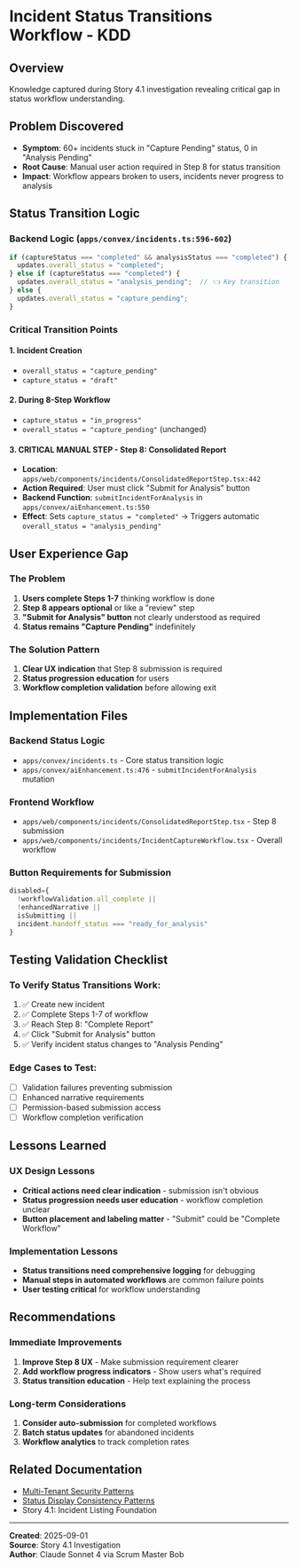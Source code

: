 # Incident Status Transitions Workflow - KDD

## Overview
Knowledge captured during Story 4.1 investigation revealing critical gap in status workflow understanding.

## Problem Discovered
- **Symptom**: 60+ incidents stuck in "Capture Pending" status, 0 in "Analysis Pending" 
- **Root Cause**: Manual user action required in Step 8 for status transition
- **Impact**: Workflow appears broken to users, incidents never progress to analysis

## Status Transition Logic

### Backend Logic (`apps/convex/incidents.ts:596-602`)
```typescript
if (captureStatus === "completed" && analysisStatus === "completed") {
  updates.overall_status = "completed";
} else if (captureStatus === "completed") {
  updates.overall_status = "analysis_pending";  // 👈 Key transition
} else {
  updates.overall_status = "capture_pending";
}
```

### Critical Transition Points

#### 1. Incident Creation
- `overall_status = "capture_pending"`
- `capture_status = "draft"`

#### 2. During 8-Step Workflow
- `capture_status = "in_progress"`  
- `overall_status = "capture_pending"` (unchanged)

#### 3. **CRITICAL MANUAL STEP** - Step 8: Consolidated Report
- **Location**: `apps/web/components/incidents/ConsolidatedReportStep.tsx:442`
- **Action Required**: User must click "Submit for Analysis" button
- **Backend Function**: `submitIncidentForAnalysis` in `apps/convex/aiEnhancement.ts:550`
- **Effect**: Sets `capture_status = "completed"` → Triggers automatic `overall_status = "analysis_pending"`

## User Experience Gap

### The Problem
1. **Users complete Steps 1-7** thinking workflow is done
2. **Step 8 appears optional** or like a "review" step  
3. **"Submit for Analysis" button** not clearly understood as required
4. **Status remains "Capture Pending"** indefinitely

### The Solution Pattern
1. **Clear UX indication** that Step 8 submission is required
2. **Status progression education** for users
3. **Workflow completion validation** before allowing exit

## Implementation Files

### Backend Status Logic
- `apps/convex/incidents.ts` - Core status transition logic
- `apps/convex/aiEnhancement.ts:476` - `submitIncidentForAnalysis` mutation

### Frontend Workflow
- `apps/web/components/incidents/ConsolidatedReportStep.tsx` - Step 8 submission
- `apps/web/components/incidents/IncidentCaptureWorkflow.tsx` - Overall workflow

### Button Requirements for Submission
```typescript
disabled={
  !workflowValidation.all_complete || 
  !enhancedNarrative || 
  isSubmitting || 
  incident.handoff_status === "ready_for_analysis"
}
```

## Testing Validation Checklist

### To Verify Status Transitions Work:
1. ✅ Create new incident
2. ✅ Complete Steps 1-7 of workflow  
3. ✅ Reach Step 8: "Complete Report"
4. ✅ Click "Submit for Analysis" button
5. ✅ Verify incident status changes to "Analysis Pending"

### Edge Cases to Test:
- [ ] Validation failures preventing submission
- [ ] Enhanced narrative requirements
- [ ] Permission-based submission access
- [ ] Workflow completion verification

## Lessons Learned

### UX Design Lessons
- **Critical actions need clear indication** - submission isn't obvious
- **Status progression needs user education** - workflow completion unclear
- **Button placement and labeling matter** - "Submit" could be "Complete Workflow"

### Implementation Lessons  
- **Status transitions need comprehensive logging** for debugging
- **Manual steps in automated workflows** are common failure points
- **User testing critical** for workflow understanding

## Recommendations

### Immediate Improvements
1. **Improve Step 8 UX** - Make submission requirement clearer
2. **Add workflow progress indicators** - Show users what's required
3. **Status transition education** - Help text explaining the process

### Long-term Considerations
1. **Consider auto-submission** for completed workflows
2. **Batch status updates** for abandoned incidents  
3. **Workflow analytics** to track completion rates

## Related Documentation
- [Multi-Tenant Security Patterns](multi-tenant-security-patterns.md)
- [Status Display Consistency Patterns](status-display-consistency-patterns.md)
- Story 4.1: Incident Listing Foundation

---
**Created**: 2025-09-01  
**Source**: Story 4.1 Investigation  
**Author**: Claude Sonnet 4 via Scrum Master Bob
